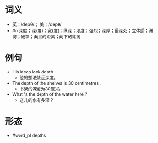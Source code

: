 # 词义
- 英：/depθ/； 美：/depθ/
- #n 深度；深(度)；宽(度)；纵深；浓度；强烈；深厚；最深处；立体感；渊博；诚挚；向里的距离；向下的距离
# 例句
- His ideas lack depth .
	- 他的想法缺乏深度。
- The depth of the shelves is 30 centimetres .
	- 书架的深度为30厘米。
- What 's the depth of the water here ?
	- 这儿的水有多深？
# 形态
- #word_pl depths
